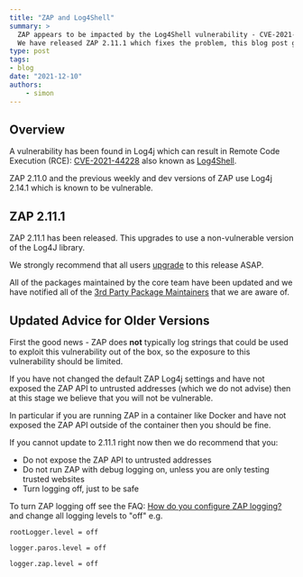 ```yaml
---
title: "ZAP and Log4Shell"
summary: >
  ZAP appears to be impacted by the Log4Shell vulnerability - CVE-2021-44228.
  We have released ZAP 2.11.1 which fixes the problem, this blog post gives more information and the impact on older versions of ZAP.
type: post
tags:
- blog
date: "2021-12-10"
authors: 
    - simon
---
```

## Overview
A vulnerability has been found in Log4j which can result in Remote Code Execution (RCE):
[CVE-2021-44228](https://www.lunasec.io/docs/blog/log4j-zero-day/) also known as [Log4Shell](https://www.randori.com/blog/cve-2021-44228/).

ZAP 2.11.0 and the previous weekly and dev versions of ZAP use Log4j 2.14.1 which is known to be vulnerable.

## ZAP 2.11.1

ZAP 2.11.1 has been released. This upgrades to use a non-vulnerable version of the Log4J library.

We strongly recommend that all users [upgrade](/download/) to this release ASAP.

All of the packages maintained by the core team have been updated and we have notified all of the 
[3rd Party Package Maintainers](/3rd-party-package-maintenance/) that we are aware of.

## Updated Advice for Older Versions

First the good news - ZAP does __not__ typically log strings that could be used to exploit this vulnerability out of the box,
so the exposure to this vulnerability should be limited.

If you have not changed the default ZAP Log4j settings and have not exposed the ZAP API to untrusted addresses (which we do not advise) 
then at this stage we believe that you will not be vulnerable.

In particular if you are running ZAP in a container like Docker and have not exposed the ZAP API outside of the container then you 
should be fine.

If you cannot update to 2.11.1 right now then we do recommend that you:

* Do not expose the ZAP API to untrusted addresses
* Do not run ZAP with debug logging on, unless you are only testing trusted websites
* Turn logging off, just to be safe

To turn ZAP logging off see the FAQ: [How do you configure ZAP logging?](https://www.zaproxy.org/faq/how-do-you-configure-zap-logging/)
and change all logging levels to "off" e.g.
```
rootLogger.level = off

logger.paros.level = off

logger.zap.level = off
```

